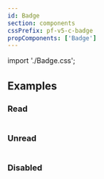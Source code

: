 ```yaml
---
id: Badge
section: components
cssPrefix: pf-v5-c-badge
propComponents: ['Badge']
---
```


import './Badge.css';

## Examples

### Read

```ts file="./BadgeRead.tsx"
```

### Unread

```ts file="./BadgeUnread.tsx"
```

### Disabled

```ts file="./BadgeDisabled.tsx"
```
